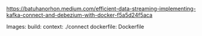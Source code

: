 https://batuhanorhon.medium.com/efficient-data-streaming-implementing-kafka-connect-and-debezium-with-docker-f5a5d24f5aca


Images:
    build: 
      context: ./connect
      dockerfile: Dockerfile
